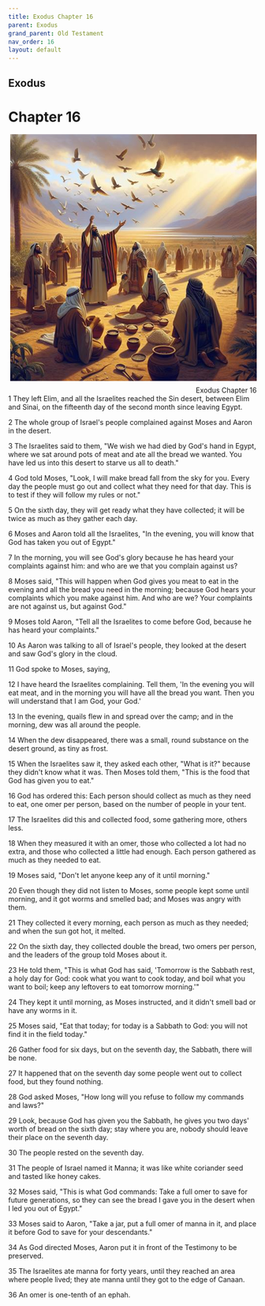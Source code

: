 ```yaml
---
title: Exodus Chapter 16
parent: Exodus
grand_parent: Old Testament
nav_order: 16
layout: default
---
```


## Exodus

# Chapter 16

<div style="clear: both; text-align: right;">
    <img src="/assets/Image/Exodus/500/16.jpg" alt="Exodus Chapter 16" class="chapter-image" style="max-width: 100%; height: auto; float: right; margin: 0 0 10px 10px; padding-left: 10%;">
    <figcaption style="font-size: 14px;">Exodus Chapter 16</figcaption>
</div>
1 They left Elim, and all the Israelites reached the Sin desert, between Elim and Sinai, on the fifteenth day of the second month since leaving Egypt.

2 The whole group of Israel's people complained against Moses and Aaron in the desert.

3 The Israelites said to them, "We wish we had died by God's hand in Egypt, where we sat around pots of meat and ate all the bread we wanted. You have led us into this desert to starve us all to death."

4 God told Moses, "Look, I will make bread fall from the sky for you. Every day the people must go out and collect what they need for that day. This is to test if they will follow my rules or not."

5 On the sixth day, they will get ready what they have collected; it will be twice as much as they gather each day.

6 Moses and Aaron told all the Israelites, "In the evening, you will know that God has taken you out of Egypt."

7 In the morning, you will see God's glory because he has heard your complaints against him: and who are we that you complain against us?

8 Moses said, "This will happen when God gives you meat to eat in the evening and all the bread you need in the morning; because God hears your complaints which you make against him. And who are we? Your complaints are not against us, but against God."

9 Moses told Aaron, "Tell all the Israelites to come before God, because he has heard your complaints."

10 As Aaron was talking to all of Israel's people, they looked at the desert and saw God's glory in the cloud.

11 God spoke to Moses, saying,

12 I have heard the Israelites complaining. Tell them, 'In the evening you will eat meat, and in the morning you will have all the bread you want. Then you will understand that I am God, your God.'

13 In the evening, quails flew in and spread over the camp; and in the morning, dew was all around the people.

14 When the dew disappeared, there was a small, round substance on the desert ground, as tiny as frost.

15 When the Israelites saw it, they asked each other, "What is it?" because they didn't know what it was. Then Moses told them, "This is the food that God has given you to eat."

16 God has ordered this: Each person should collect as much as they need to eat, one omer per person, based on the number of people in your tent.

17 The Israelites did this and collected food, some gathering more, others less.

18 When they measured it with an omer, those who collected a lot had no extra, and those who collected a little had enough. Each person gathered as much as they needed to eat.

19 Moses said, "Don't let anyone keep any of it until morning."

20 Even though they did not listen to Moses, some people kept some until morning, and it got worms and smelled bad; and Moses was angry with them.

21 They collected it every morning, each person as much as they needed; and when the sun got hot, it melted.

22 On the sixth day, they collected double the bread, two omers per person, and the leaders of the group told Moses about it.

23 He told them, "This is what God has said, 'Tomorrow is the Sabbath rest, a holy day for God: cook what you want to cook today, and boil what you want to boil; keep any leftovers to eat tomorrow morning.'"

24 They kept it until morning, as Moses instructed, and it didn't smell bad or have any worms in it.

25 Moses said, "Eat that today; for today is a Sabbath to God: you will not find it in the field today."

26 Gather food for six days, but on the seventh day, the Sabbath, there will be none.

27 It happened that on the seventh day some people went out to collect food, but they found nothing.

28 God asked Moses, "How long will you refuse to follow my commands and laws?"

29 Look, because God has given you the Sabbath, he gives you two days' worth of bread on the sixth day; stay where you are, nobody should leave their place on the seventh day.

30 The people rested on the seventh day.

31 The people of Israel named it Manna; it was like white coriander seed and tasted like honey cakes.

32 Moses said, "This is what God commands: Take a full omer to save for future generations, so they can see the bread I gave you in the desert when I led you out of Egypt."

33 Moses said to Aaron, "Take a jar, put a full omer of manna in it, and place it before God to save for your descendants."

34 As God directed Moses, Aaron put it in front of the Testimony to be preserved.

35 The Israelites ate manna for forty years, until they reached an area where people lived; they ate manna until they got to the edge of Canaan.

36 An omer is one-tenth of an ephah.



